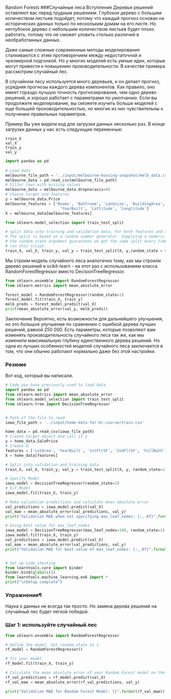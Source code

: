 Random Forests
###Случайные леса
Вступление
Деревья решений оставляют вас перед трудным решением. Глубокое дерево с большим количеством листьев подойдет, 
потому что каждый прогноз основан на исторических данных только по нескольким домам на его листе. Но неглубокое 
дерево с небольшим количеством листьев будет плохо работать, потому что не сможет уловить столько различий в 
необработанных данных.

Даже самые сложные современные методы моделирования сталкиваются с этим противоречием между недостаточной и 
чрезмерной подгонкой. Но у многих моделей есть умные идеи, которые могут привести к повышению производительности. В 
качестве примера рассмотрим случайный лес.

В случайном лесу используется много деревьев, и он делает прогноз, усредняя прогнозы каждого дерева компонентов. 
Как правило, оно имеет гораздо лучшую точность прогнозирования, чем одно дерево решений, и хорошо работает с 
параметрами по умолчанию. Если вы продолжите моделирование, вы сможете изучить больше моделей с еще большей 
производительностью, но многие из них чувствительны к получению правильных параметров.

Пример
Вы уже видели код для загрузки данных несколько раз. В конце загрузки данных у нас есть следующие переменные:

```
train_X
val_X
train_y
val_y
```

```python
import pandas as pd
    
# Load data
melbourne_file_path = '../input/melbourne-housing-snapshot/melb_data.csv'
melbourne_data = pd.read_csv(melbourne_file_path) 
# Filter rows with missing values
melbourne_data = melbourne_data.dropna(axis=0)
# Choose target and features
y = melbourne_data.Price
melbourne_features = ['Rooms', 'Bathroom', 'Landsize', 'BuildingArea', 
                        'YearBuilt', 'Lattitude', 'Longtitude']
X = melbourne_data[melbourne_features]

from sklearn.model_selection import train_test_split

# split data into training and validation data, for both features and target
# The split is based on a random number generator. Supplying a numeric value to
# the random_state argument guarantees we get the same split every time we
# run this script.
train_X, val_X, train_y, val_y = train_test_split(X, y,random_state = 0)
```
Мы строим модель случайного леса аналогично тому, как мы строили дерево решений в scikit-learn - на этот раз с 
использованием класса RandomForestRegressor вместо DecisionTreeRegressor.
```python
from sklearn.ensemble import RandomForestRegressor
from sklearn.metrics import mean_absolute_error

forest_model = RandomForestRegressor(random_state=1)
forest_model.fit(train_X, train_y)
melb_preds = forest_model.predict(val_X)
print(mean_absolute_error(val_y, melb_preds))
```
Заключение
Вероятно, есть возможности для дальнейшего улучшения, но это большое улучшение по сравнению с ошибкой дерева лучших 
решений, равной 250 000. Есть параметры, которые позволяют вам изменять производительность случайного леса так же, 
как мы изменили максимальную глубину единственного дерева решений. Но одна из лучших особенностей моделей 
случайного леса заключается в том, что они обычно работают нормально даже без этой настройки.


### Резюме
Вот код, который вы написали.
```python
# Code you have previously used to load data
import pandas as pd
from sklearn.metrics import mean_absolute_error
from sklearn.model_selection import train_test_split
from sklearn.tree import DecisionTreeRegressor


# Path of the file to read
iowa_file_path = '../input/home-data-for-ml-course/train.csv'

home_data = pd.read_csv(iowa_file_path)
# Create target object and call it y
y = home_data.SalePrice
# Create X
features = ['LotArea', 'YearBuilt', '1stFlrSF', '2ndFlrSF', 'FullBath', 'BedroomAbvGr', 'TotRmsAbvGrd']
X = home_data[features]

# Split into validation and training data
train_X, val_X, train_y, val_y = train_test_split(X, y, random_state=1)

# Specify Model
iowa_model = DecisionTreeRegressor(random_state=1)
# Fit Model
iowa_model.fit(train_X, train_y)

# Make validation predictions and calculate mean absolute error
val_predictions = iowa_model.predict(val_X)
val_mae = mean_absolute_error(val_predictions, val_y)
print("Validation MAE when not specifying max_leaf_nodes: {:,.0f}".format(val_mae))

# Using best value for max_leaf_nodes
iowa_model = DecisionTreeRegressor(max_leaf_nodes=100, random_state=1)
iowa_model.fit(train_X, train_y)
val_predictions = iowa_model.predict(val_X)
val_mae = mean_absolute_error(val_predictions, val_y)
print("Validation MAE for best value of max_leaf_nodes: {:,.0f}".format(val_mae))


# Set up code checking
from learntools.core import binder
binder.bind(globals())
from learntools.machine_learning.ex6 import *
print("\nSetup complete")
```
### Упражнения¶
Наука о данных не всегда так просто. Но замена дерева решений на случайный лес будет легкой победой.

### Шаг 1: используйте случайный лес
```python
from sklearn.ensemble import RandomForestRegressor

# Define the model. Set random_state to 1
rf_model = RandomForestRegressor()

# fit your model
rf_model.fit(train_X, train_y)

# Calculate the mean absolute error of your Random Forest model on the validation data
rf_val_predictions = rf_model.predict(val_X)
rf_val_mae = mean_absolute_error(rf_val_predictions, val_y)

print("Validation MAE for Random Forest Model: {}".format(rf_val_mae))
```



